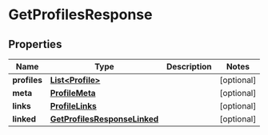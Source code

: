 

# GetProfilesResponse


## Properties

| Name | Type | Description | Notes |
|------------ | ------------- | ------------- | -------------|
|**profiles** | [**List&lt;Profile&gt;**](Profile.md) |  |  [optional] |
|**meta** | [**ProfileMeta**](ProfileMeta.md) |  |  [optional] |
|**links** | [**ProfileLinks**](ProfileLinks.md) |  |  [optional] |
|**linked** | [**GetProfilesResponseLinked**](GetProfilesResponseLinked.md) |  |  [optional] |



